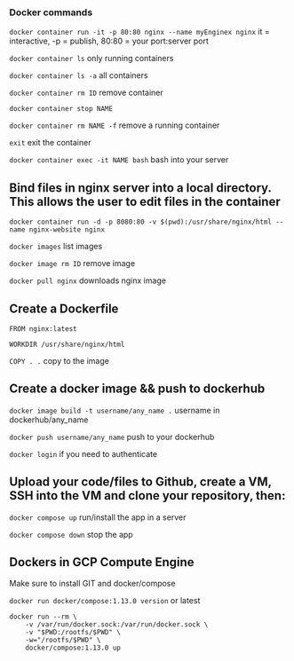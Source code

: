 ### Docker commands

`docker container run -it -p 80:80 nginx --name myEnginex nginx`
it = interactive, -p = publish, 80:80 = your port:server port

`docker container ls` only running containers

`docker container ls -a` all containers 

`docker container rm ID` remove container

`docker container stop NAME`

`docker container rm NAME -f` remove a running container

`exit` exit the container

`docker container exec -it NAME bash` bash into your server

## Bind files in nginx server into a local directory. This allows the user to edit files in the container

`docker container run -d -p 8080:80 -v $(pwd):/usr/share/nginx/html --name nginx-website nginx`

`docker images` list images

`docker image rm ID` remove image

`docker pull nginx` downloads nginx image

## Create a Dockerfile

`FROM nginx:latest`

`WORKDIR /usr/share/nginx/html`

`COPY . .` copy to the image

## Create a docker image && push to dockerhub

`docker image build -t username/any_name .` username in dockerhub/any_name

`docker push username/any_name` push to your dockerhub

`docker login` if you need to authenticate

## Upload your code/files to Github, create a VM, SSH into the VM and clone your repository, then:

`docker compose up` run/install the app in a server 

`docker compose down` stop the app

## Dockers in GCP Compute Engine

Make sure to install GIT and docker/compose

`docker run docker/compose:1.13.0 version` or latest

```
docker run --rm \
    -v /var/run/docker.sock:/var/run/docker.sock \
    -v "$PWD:/rootfs/$PWD" \
    -w="/rootfs/$PWD" \
    docker/compose:1.13.0 up
```

